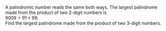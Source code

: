 A palindromic number reads the same both ways. The largest palindrome made from the product of two $2$-digit numbers is<br>
$9009 = 91 \times 99$.<br>
Find the largest palindrome made from the product of two $3$-digit numbers.<br>

